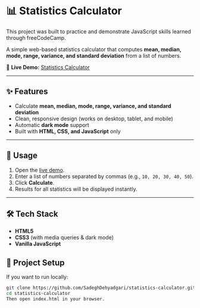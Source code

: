 # 📊 Statistics Calculator

This project was built to practice and demonstrate JavaScript skills learned through freeCodeCamp.

A simple web-based statistics calculator that computes **mean, median, mode, range, variance, and standard deviation** from a list of numbers.  

🔗 **Live Demo:** [Statistics Calculator](https://sadeghdehyadgari.github.io/statistics-calculator/)

---

## ✨ Features
- Calculate **mean, median, mode, range, variance, and standard deviation**
- Clean, responsive design (works on desktop, tablet, and mobile)
- Automatic **dark mode** support
- Built with **HTML, CSS, and JavaScript** only

---

## 🚀 Usage
1. Open the [live demo](https://sadeghdehyadgari.github.io/statistics-calculator/).
2. Enter a list of numbers separated by commas (e.g., `10, 20, 30, 40, 50`).
3. Click **Calculate**.
4. Results for all statistics will be displayed instantly.

---

## 🛠️ Tech Stack
- **HTML5**
- **CSS3** (with media queries & dark mode)
- **Vanilla JavaScript**


## 📂 Project Setup
If you want to run locally:
```bash
git clone https://github.com/SadeghDehyadgari/statistics-calculator.git
cd statistics-calculator
Then open index.html in your browser.
